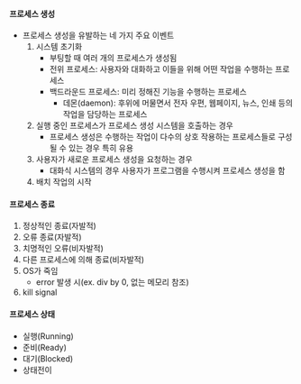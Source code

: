 #### 프로세스 생성
- 프로세스 생성을 유발하는 네 가지 주요 이벤트
	1. 시스템 초기화
		- 부팅할 때 여러 개의 프로세스가 생성됨
		- 전위 프로세스: 사용자와 대화하고 이들을 위해 어떤 작업을 수행하는 프로세스
		- 백드라운드 프로세스: 미리 정해진 기능을 수행하는 프로세스
			- 데몬(daemon): 후위에 머물면서 전자 우편, 웹페이지, 뉴스, 인쇄 등의 작업을 담당하는 프로세스
	2. 실행 중인 프로세스가 프로세스 생성 시스템을 호출하는 경우
		- 프로세스 생성은 수행하는 작업이 다수의 상호 작용하는 프로세스들로 구성될 수 있는 경우 특히 유용
	3. 사용자가 새로운 프로세스 생성을 요청하는 경우
		- 대화식 시스템의 경우 사용자가 프로그램을 수행시켜 프로세스 생성을 함
	4. 배치 작업의 시작
#### 프로세스 종료
1. 정상적인 종료(자발적)
2. 오류 종료(자발적)
3. 치명적인 오류(비자발적)
4. 다른 프로세스에 의해 종료(비자발적)
5. OS가 죽임
	- error 발생 시(ex. div by 0, 없는 메모리 참조)
6. kill signal
#### 프로세스 상태
- 실행(Running)
- 준비(Ready)
- 대기(Blocked)
- 상태전이